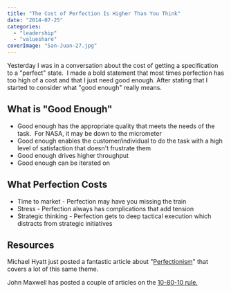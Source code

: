 ```yaml
---
title: "The Cost of Perfection Is Higher Than You Think"
date: "2014-07-25"
categories: 
  - "leadership"
  - "valueshare"
coverImage: "San-Juan-27.jpg"
---
```


Yesterday I was in a conversation about the cost of getting a specification to a "perfect" state.  I made a bold statement that most times perfection has too high of a cost and that I just need good enough. After stating that I started to consider what "good enough" really means.

## What is "Good Enough"

- Good enough has the appropriate quality that meets the needs of the task.  For NASA, it may be down to the micrometer
- Good enough enables the customer/individual to do the task with a high level of satisfaction that doesn't frustrate them
- Good enough drives higher throughput
- Good enough can be iterated on

## What Perfection Costs

- Time to market - Perfection may have you missing the train
- Stress - Perfection always has complications that add tension
- Strategic thinking - Perfection gets to deep tactical execution which distracts from strategic initiatives

## Resources

Michael Hyatt just posted a fantastic article about "[Perfectionism](http://michaelhyatt.com/perfectionism.html "Perfectionism")" that covers a lot of this same theme.

John Maxwell has posted a couple of articles on the [10-80-10 rule.](http://www.johnmaxwell.com/blog/the-10-80-10-principle-the-key-to-maximizing-your-time-and-effort "10-80-10 Rule")
